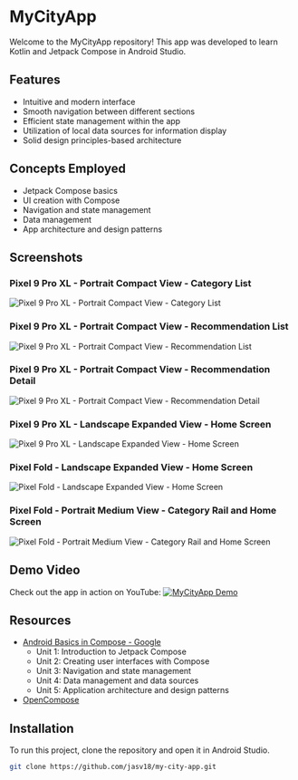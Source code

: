 # MyCityApp

Welcome to the MyCityApp repository! This app was developed to learn Kotlin and Jetpack Compose in Android Studio.

## Features
- Intuitive and modern interface
- Smooth navigation between different sections
- Efficient state management within the app
- Utilization of local data sources for information display
- Solid design principles-based architecture

## Concepts Employed
- Jetpack Compose basics
- UI creation with Compose
- Navigation and state management
- Data management
- App architecture and design patterns

## Screenshots
### Pixel 9 Pro XL - Portrait Compact View - Category List
![Pixel 9 Pro XL - Portrait Compact View - Category List](https://github.com/jasv18/my-city-app/blob/ee216228f1610fce8e05981630a8d01288e127f6/app/src/main/java/com/example/mycity/screenshots/Pixel9ProXL_PortraitCompactView_CategoryList.png)

### Pixel 9 Pro XL - Portrait Compact View - Recommendation List
![Pixel 9 Pro XL - Portrait Compact View - Recommendation List](https://github.com/jasv18/my-city-app/blob/ee216228f1610fce8e05981630a8d01288e127f6/app/src/main/java/com/example/mycity/screenshots/Pixel9ProXL_PortraitCompactView_RecommendationList.png)

### Pixel 9 Pro XL - Portrait Compact View - Recommendation Detail
![Pixel 9 Pro XL - Portrait Compact View - Recommendation Detail](https://github.com/jasv18/my-city-app/blob/ee216228f1610fce8e05981630a8d01288e127f6/app/src/main/java/com/example/mycity/screenshots/Pixel9ProXL_PortraitCompactView_RecommendationDetail.png)

### Pixel 9 Pro XL - Landscape Expanded View - Home Screen
![Pixel 9 Pro XL - Landscape Expanded View - Home Screen](https://github.com/jasv18/my-city-app/blob/ee216228f1610fce8e05981630a8d01288e127f6/app/src/main/java/com/example/mycity/screenshots/Pixel9ProXL_LandscapeExpandedView_HomeScreen.png)

### Pixel Fold - Landscape Expanded View - Home Screen
![Pixel Fold - Landscape Expanded View - Home Screen](https://github.com/jasv18/my-city-app/blob/ee216228f1610fce8e05981630a8d01288e127f6/app/src/main/java/com/example/mycity/screenshots/PixelFold_LandscapeExpandedView_HomeScreen.png)

### Pixel Fold - Portrait Medium View - Category Rail and Home Screen
![Pixel Fold - Portrait Medium View - Category Rail and Home Screen](https://github.com/jasv18/my-city-app/blob/ee216228f1610fce8e05981630a8d01288e127f6/app/src/main/java/com/example/mycity/screenshots/PixelFold_PortraitMediumView_CategoryRailAndHomeScreen.png)

## Demo Video
Check out the app in action on YouTube:
[![MyCityApp Demo](https://img.youtube.com/vi/8a6qEFRJTws/0.jpg)](https://youtube.com/shorts/8a6qEFRJTws?feature=share)

## Resources
- [Android Basics in Compose - Google](https://developer.android.com/courses/android-basics-compose/course)
  - Unit 1: Introduction to Jetpack Compose
  - Unit 2: Creating user interfaces with Compose
  - Unit 3: Navigation and state management
  - Unit 4: Data management and data sources
  - Unit 5: Application architecture and design patterns
- [OpenCompose](https://www.jetpackcompose.pro/)

## Installation
To run this project, clone the repository and open it in Android Studio.

```bash
git clone https://github.com/jasv18/my-city-app.git
